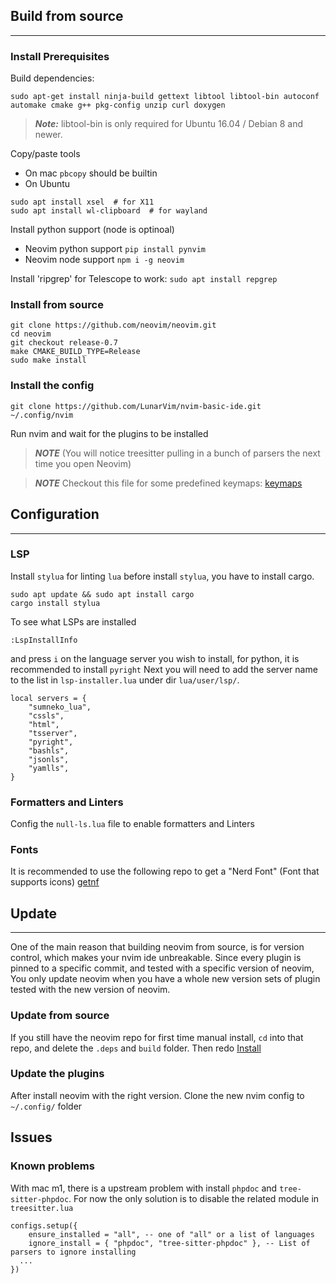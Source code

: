 ## Build from source
---

### Install Prerequisites

Build dependencies:

```
sudo apt-get install ninja-build gettext libtool libtool-bin autoconf automake cmake g++ pkg-config unzip curl doxygen

```

> **_Note:_** libtool-bin is only required for Ubuntu 16.04 / Debian 8 and newer.

Copy/paste tools

- On mac `pbcopy` should be builtin
- On Ubuntu

```
sudo apt install xsel  # for X11
sudo apt install wl-clipboard  # for wayland
```

Install python support (node is optinoal)

- Neovim python support
  `pip install pynvim`
- Neovim node support
  `npm i -g neovim`

Install 'ripgrep' for Telescope to work:
`sudo apt install repgrep`

### Install from source

```
git clone https://github.com/neovim/neovim.git
cd neovim
git checkout release-0.7
make CMAKE_BUILD_TYPE=Release
sudo make install

```


### Install the config

`git clone https://github.com/LunarVim/nvim-basic-ide.git ~/.config/nvim`

Run nvim and wait for the plugins to be installed

> **_NOTE_** (You will notice treesitter pulling in a bunch of parsers the next time you open Neovim)

> **_NOTE_** Checkout this file for some predefined keymaps: [keymaps](https://github.com/LunarVim/nvim-basic-ide/blob/master/lua/user/keymaps.lua)


## Configuration
---
### LSP


Install `stylua` for linting `lua`
before install `stylua`, you have to install cargo.
```
sudo apt update && sudo apt install cargo
cargo install stylua
```


To see what LSPs are installed
```
:LspInstallInfo
```
and press `i` on the language server you wish to install, for python, it is recommended to install `pyright`
Next you will need to add the server name to the list in `lsp-installer.lua` under dir `lua/user/lsp/`. 
```
local servers = {
	"sumneko_lua",
	"cssls",
	"html",
	"tsserver",
	"pyright",
	"bashls",
	"jsonls",
	"yamlls",
}
```

### Formatters and Linters

Config the `null-ls.lua` file to enable formatters and Linters


### Fonts
It is recommended to use the following repo to get a "Nerd Font" (Font that supports icons)
[getnf](https://github.com/ronniedroid/getnf)


## Update
---

One of the main reason that building neovim from source, is for version control, which makes your nvim ide unbreakable.
Since every plugin is pinned to a specific commit, and tested with a specific version of neovim, You only update neovim when you have a whole new version sets of plugin tested with the new version of neovim.

### Update from source

If you still have the neovim repo for first time manual install, `cd` into that repo, and delete the `.deps` and `build` folder.
Then redo [Install](###-install-from-source)

### Update the plugins

After install neovim with the right version. Clone the new nvim config to `~/.config/` folder

## Issues

### Known problems

With mac m1, there is a upstream problem with install `phpdoc` and `tree-sitter-phpdoc`. For now the only solution is to disable the related module in `treesitter.lua`

```
configs.setup({
	ensure_installed = "all", -- one of "all" or a list of languages
	ignore_install = { "phpdoc", "tree-sitter-phpdoc" }, -- List of parsers to ignore installing
  ...
})
```
